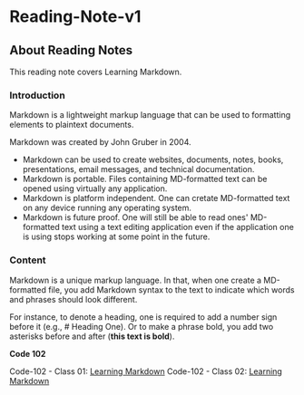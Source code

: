 # Reading-Note-v1  

## About Reading Notes

This reading note covers Learning Markdown.

### Introduction

Markdown is a lightweight markup language that can  be used to formatting elements to plaintext documents.

Markdown was created by John Gruber in 2004.

>
- Markdown can be used to create websites, documents, notes, books, presentations, email messages, and technical documentation.
- Markdown is portable. Files containing MD-formatted text can be opened using virtually any application.
- Markdown is platform independent. One can cretate MD-formatted text on any device running any operating system.  
- Markdown is future proof. One will still be able to read ones' MD-formatted text using a text editing application even if the application one is using stops working at some point in the future.

### Content

Markdown is a unique markup language. In that, when one create a MD-formatted file, you add Markdown syntax to the text to indicate which words and phrases should look different.

For instance, to denote a heading, one is required to add a number sign before it (e.g., # Heading One). Or to make a phrase bold, you add two asterisks before and after (**this text is bold**).

**Code 102**

Code-102 - Class 01: [Learning Markdown](https://github.com/TundeWebzy/Reading-Note-v1.git)
Code-102 - Class 02: [Learning Markdown](https://github.com/TundeWebzy/Reading-Note-v1.git)
